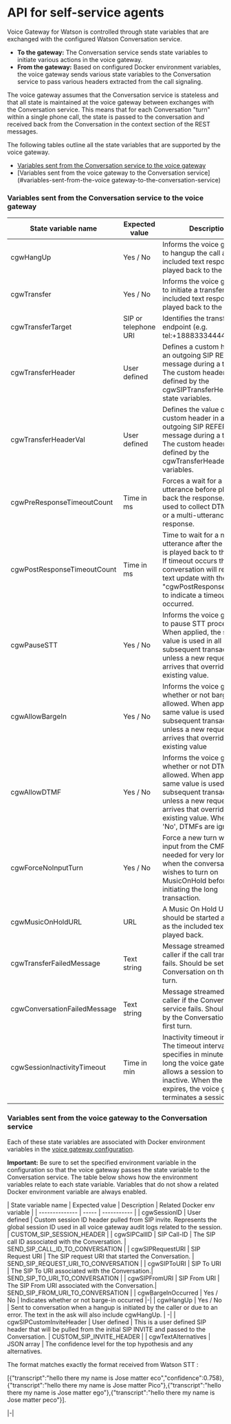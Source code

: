 # API for self-service agents

Voice Gateway for Watson is controlled through state variables that are exchanged with the configured Watson Conversation service.
* **To the gateway:** The Conversation service sends state variables to initiate various actions in the voice gateway.
* **From the gateway:** Based on configured Docker environment variables, the voice gateway sends various state variables to the Conversation service to pass various headers extracted from the call signaling.

The voice gateway assumes that the Conversation service is stateless and that all state is maintained at the voice gateway between exchanges with the Conversation service. This means that for each Conversation "turn" within a single phone call, the state is passed to the conversation and received back from the Conversation in the context section of the REST messages.

The following tables outline all the state variables that are supported by the voice gateway.
* [Variables sent from the Conversation service to the voice gateway](#variables-sent-from-the-conversation-service-to-the-voice-gateway)
* [Variables sent from the voice gateway to the Conversation service](#variables-sent-from-the-voice gateway-to-the-conversation-service)


### Variables sent from the Conversation service to the voice gateway

| State variable name | Expected value | Description | Default |
| -------------- | ------ | ----------- | ---------- |
| cgwHangUp | Yes / No| Informs the voice gateway to hangup the call after the included text response is played back to the caller.| - |
| cgwTransfer | Yes / No | Informs the voice gateway to initiate a transfer after the included text response is played back to the caller.| - |
| cgwTransferTarget | SIP or telephone URI | Identifies the transfer to endpoint (e.g. tel:+18883334444). | - |
| cgwTransferHeader | User defined | Defines a custom header in an outgoing SIP REFER message during a transfer. The custom header value is defined by the cgwSIPTransferHeaderVal state variables. | - |
| cgwTransferHeaderVal | User defined | Defines the value of a custom header in an outgoing SIP REFER message during a transfer. The custom header is defined by the cgwTransferHeader state variables. | - |
| cgwPreResponseTimeoutCount | Time in ms | Forces a wait for a new utterance before playing back the response. Can be used to collect DTMF digits or a multi-utterance response. | - |
| cgwPostResponseTimeoutCount | Time in ms | Time to wait for a new utterance after the response is played back to the caller. If timeout occurs the conversation will receive a text update with the word "cgwPostResponseTimeout" to indicate a timeout occurred.| - |
| cgwPauseSTT | Yes / No | Informs the voice gateway to pause STT processing. When applied, the same value is used in all subsequent transactions, unless a new request arrives that overrides the existing value. | No |
| cgwAllowBargeIn | Yes / No | Informs the voice gateway whether or not barge-in is allowed. When applied, the same value is used in all subsequent transactions, unless a new request arrives that overrides the existing value | Yes |
| cgwAllowDTMF | Yes / No | Informs the voice gateway whether or not DTMF is allowed. When applied, the same value is used in all subsequent transactions, unless a new request arrives that overrides the existing value. When set to 'No', DTMFs are ignored| Yes |
| cgwForceNoInputTurn | Yes / No | Force a new turn with no input from the CMR. This is needed for very long turns when the conversation wishes to turn on MusicOnHold before initiating the long transaction.| No |
| cgwMusicOnHoldURL | URL | A Music On Hold URL that should be started as soon as the included text is played back. | - |
| cgwTransferFailedMessage | Text string | Message streamed to the caller if the call transfer fails. Should be set by the Conversation on the first turn. | - |
| cgwConversationFailedMessage | Text string | Message streamed to the caller if the Conversation service fails. Should be set by the Conversation on the first turn. | - |
| cgwSessionInactivityTimeout| Time in min | Inactivity timeout interval. The timeout interval value specifies in minutes how long the voice gateway allows a session to be inactive. When the timeout expires, the voice gateway terminates a session . | 2 min |


### Variables sent from the voice gateway to the Conversation service

Each of these state variables are associated with Docker environment variables in the [voice gateway configuration](config.md).

**Important:** Be sure to set the specified environment variable in the configuration so that the voice gateway passes the state variable to the Conversation service. The table below shows how the environment variables relate to each state variable. Variables that do not show a related Docker environment variable are always enabled.

| State variable name | Expected value | Description | Related Docker env variable |
| -------------- | ----- | ----------- |
| cgwSessionID   | User defined | Custom session ID header pulled from SIP invite. Represents the global session ID used in all voice gateway audit logs related to the session. | CUSTOM_SIP_SESSION_HEADER |
| cgwSIPCallID | SIP Call-ID | The SIP call ID associated with the Conversation. | SEND_SIP_CALL_ID_TO_CONVERSATION |
| cgwSIPRequestURI | SIP Request URI | The SIP request URI that started the Conversation. | SEND_SIP_REQUEST_URI_TO_CONVERSATION |
| cgwSIPToURI | SIP To URI | The SIP To URI associated with the Conversation.| SEND_SIP_TO_URI_TO_CONVERSATION |
| cgwSIPFromURI | SIP From URI | The SIP From URI associated with the Conversation.| SEND_SIP_FROM_URI_TO_CONVERSATION |
| cgwBargeInOccurred | Yes / No | Indicates whether or not barge-in occurred |-|
| cgwHangUp | Yes / No | Sent to conversation when a hangup is initiated by the caller or due to an error. The text in the ask will also include cgwHangUp. | -|
| cgwSIPCustomInviteHeader | User defined | This is a user defined SIP header that will be pulled from the initial SIP INVITE and passed to the Conversation. | CUSTOM_SIP_INVITE_HEADER |
| cgwTextAlternatives | JSON array | The confidence level for the top hypothesis and any alternatives. <p>The format matches exactly the format received from Watson STT :</p><p>[{"transcript":"hello there my name is Jose matter eco","confidence":0.758},{"transcript":"hello there my name is Jose matter Pico"},{"transcript":"hello there my name is Jose matter ego"},{"transcript":"hello there my name is Jose matter peco"}].</p> |-|
